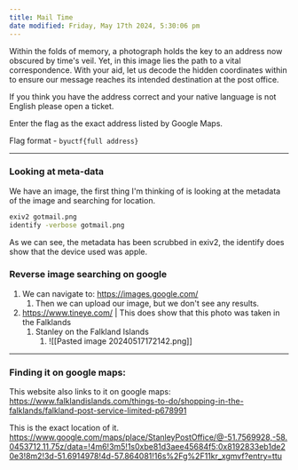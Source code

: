 ```yaml
---
title: Mail Time
date modified: Friday, May 17th 2024, 5:30:06 pm
---
```


Within the folds of memory, a photograph holds the key to an address now obscured by time's veil. Yet, in this image lies the path to a vital correspondence. With your aid, let us decode the hidden coordinates within to ensure our message reaches its intended destination at the post office.

If you think you have the address correct and your native language is not English please open a ticket.

Enter the flag as the exact address listed by Google Maps.

Flag format - `byuctf{full address}`
***

### Looking at meta-data

We have an image, the first thing I'm thinking of is looking at the metadata of the image and searching for location.

```Bash
exiv2 gotmail.png 
identify -verbose gotmail.png 
```

As we can see, the metadata has been scrubbed in exiv2, the identify does show that the device used was apple. 

### Reverse image searching on google

1. We can navigate to: https://images.google.com/
	1. Then we can upload our image, but we don't see any results.
2. https://www.tineye.com/ | This does show that this photo was taken in the Falklands
	1. Stanley on the Falkland Islands
		1. ![[Pasted image 20240517172142.png]]

***
### Finding it on google maps:

This website also links to it on google maps:
https://www.falklandislands.com/things-to-do/shopping-in-the-falklands/falkland-post-service-limited-p678991


This is the exact location of it.
https://www.google.com/maps/place/StanleyPostOffice/@-51.7569928,-58.0453712,11.75z/data=!4m6!3m5!1s0xbe81d3aee45684f5:0x8192833eb1de20e3!8m2!3d-51.6914978!4d-57.864081!16s%2Fg%2F11kr_xgmvf?entry=ttu
